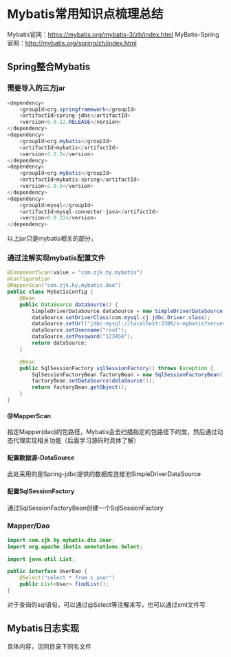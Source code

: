 # Mybatis常用知识点梳理总结

Mybatis官网：https://mybatis.org/mybatis-3/zh/index.html
MyBatis-Spring官网：http://mybatis.org/spring/zh/index.html

## Spring整合Mybatis

### 需要导入的三方jar 

```java
<dependency>
    <groupId>org.springframework</groupId>
    <artifactId>spring-jdbc</artifactId>
    <version>5.0.12.RELEASE</version>
</dependency>
<dependency>
    <groupId>org.mybatis</groupId>
    <artifactId>mybatis</artifactId>
    <version>3.5.5</version>
</dependency>
<dependency>
    <groupId>org.mybatis</groupId>
    <artifactId>mybatis-spring</artifactId>
    <version>2.0.5</version>
</dependency>
<dependency>
    <groupId>mysql</groupId>
    <artifactId>mysql-connector-java</artifactId>
    <version>8.0.22</version>
</dependency>
```

以上jar只是mybatis相关的部分，

### 通过注解实现mybatis配置文件

```java
@ComponentScan(value = "com.zjk.hy.mybatis")
@Configuration
@MapperScan("com.zjk.hy.mybatis.dao")
public class MybatisConfig {
    @Bean
    public DataSource dataSource() {
        SimpleDriverDataSource dataSource = new SimpleDriverDataSource();
        dataSource.setDriverClass(com.mysql.cj.jdbc.Driver.class);
        dataSource.setUrl("jdbc:mysql://localhost:3306/s-mybatis?serverTimezone=UTC&characterEncoding=utf8&useUnicode=true&useSSL=false");
        dataSource.setUsername("root");
        dataSource.setPassword("123456");
        return dataSource;
    }

    @Bean
    public SqlSessionFactory sqlSessionFactory() throws Exception {
        SqlSessionFactoryBean factoryBean = new SqlSessionFactoryBean();
        factoryBean.setDataSource(dataSource());
        return factoryBean.getObject();
    }
}
```

#### @MapperScan

指定Mapper(dao)的包路径，Mybatis会去扫描指定的包路径下的类，然后通过动态代理实现相关功能（后面学习源码时具体了解）

#### 配置数据源-DataSource

此处采用的是Spring-jdbc提供的数据库连接池SimpleDriverDataSource

#### 配置SqlSessionFactory

通过SqlSessionFactoryBean创建一个SqlSessionFactory

### Mapper/Dao

```java
import com.zjk.hy.mybatis.dto.User;
import org.apache.ibatis.annotations.Select;

import java.util.List;

public interface UserDao {
    @Select("select * from s_user")
    public List<User> findList();
}
```

对于查询的sql语句，可以通过@Select等注解来写，也可以通过xml文件写

## Mybatis日志实现

具体内容，见同目录下同名文件









